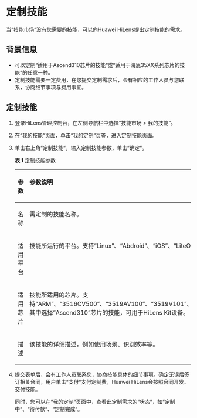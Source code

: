 # 定制技能<a name="hilens_02_0039"></a>

当“技能市场“没有您需要的技能，可以向Huawei HiLens提出定制技能的需求。

## 背景信息<a name="section15902182716"></a>

-   可以定制“适用于Ascend310芯片的技能“或“适用于海思35XX系列芯片的技能“的任意一种。
-   定制技能需要一定费用，在您提交定制需求后，会有相应的工作人员与您联系，协商细节事项与费用事宜。

## 定制技能<a name="section13649185813257"></a>

1.  登录HiLens管理控制台，在左侧导航栏中选择“技能市场 \> 我的技能“。
2.  在“我的技能“页面，单击“我的定制“页签，进入定制技能页面。
3.  单击右上角“定制技能“，输入定制技能参数，单击“确定“。

    **表 1**  定制技能参数

    <a name="table37211337172919"></a>
    <table><thead align="left"><tr id="row37228376292"><th class="cellrowborder" valign="top" width="17.05%" id="mcps1.2.3.1.1"><p id="p572253716293"><a name="p572253716293"></a><a name="p572253716293"></a>参数</p>
    </th>
    <th class="cellrowborder" valign="top" width="82.95%" id="mcps1.2.3.1.2"><p id="p1172218378295"><a name="p1172218378295"></a><a name="p1172218378295"></a>参数说明</p>
    </th>
    </tr>
    </thead>
    <tbody><tr id="row12722737162919"><td class="cellrowborder" valign="top" width="17.05%" headers="mcps1.2.3.1.1 "><p id="p47221637162910"><a name="p47221637162910"></a><a name="p47221637162910"></a>名称</p>
    </td>
    <td class="cellrowborder" valign="top" width="82.95%" headers="mcps1.2.3.1.2 "><p id="p6722237132913"><a name="p6722237132913"></a><a name="p6722237132913"></a>需定制的技能名称。</p>
    </td>
    </tr>
    <tr id="row16722937172911"><td class="cellrowborder" valign="top" width="17.05%" headers="mcps1.2.3.1.1 "><p id="p172216373291"><a name="p172216373291"></a><a name="p172216373291"></a>适用平台</p>
    </td>
    <td class="cellrowborder" valign="top" width="82.95%" headers="mcps1.2.3.1.2 "><p id="p772214379298"><a name="p772214379298"></a><a name="p772214379298"></a>技能所运行的平台。支持<span class="parmname" id="parmname15647112891020"><a name="parmname15647112891020"></a><a name="parmname15647112891020"></a>“Linux”</span>、<span class="parmname" id="parmname1023917308102"><a name="parmname1023917308102"></a><a name="parmname1023917308102"></a>“Abdroid”</span>、<span class="parmname" id="parmname69873312108"><a name="parmname69873312108"></a><a name="parmname69873312108"></a>“iOS”</span>、<span class="parmname" id="parmname106089335104"><a name="parmname106089335104"></a><a name="parmname106089335104"></a>“LiteOS”</span>、<span class="parmname" id="parmname14222835121014"><a name="parmname14222835121014"></a><a name="parmname14222835121014"></a>“Windows”</span>等平台。</p>
    </td>
    </tr>
    <tr id="row472213732913"><td class="cellrowborder" valign="top" width="17.05%" headers="mcps1.2.3.1.1 "><p id="p17722173719291"><a name="p17722173719291"></a><a name="p17722173719291"></a>适用芯片</p>
    </td>
    <td class="cellrowborder" valign="top" width="82.95%" headers="mcps1.2.3.1.2 "><p id="p87221737152918"><a name="p87221737152918"></a><a name="p87221737152918"></a>技能所适用的芯片。支持<span class="parmname" id="parmname202909372103"><a name="parmname202909372103"></a><a name="parmname202909372103"></a>“ARM”</span>、<span class="parmname" id="parmname773383811011"><a name="parmname773383811011"></a><a name="parmname773383811011"></a>“3516CV500”</span>、<span class="parmname" id="parmname20742104071012"><a name="parmname20742104071012"></a><a name="parmname20742104071012"></a>“3519AV100”</span>、<span class="parmname" id="parmname524864241020"><a name="parmname524864241020"></a><a name="parmname524864241020"></a>“3519V101”</span>、<span class="parmname" id="parmname208921431105"><a name="parmname208921431105"></a><a name="parmname208921431105"></a>“3516DV300”</span>、<span class="parmname" id="parmname1484684512101"><a name="parmname1484684512101"></a><a name="parmname1484684512101"></a>“Ascend310”</span>。其中选择<span class="parmname" id="parmname03961747111013"><a name="parmname03961747111013"></a><a name="parmname03961747111013"></a>“Ascend310”</span>芯片的技能，可用于HiLens Kit设备。</p>
    </td>
    </tr>
    <tr id="row13882446310"><td class="cellrowborder" valign="top" width="17.05%" headers="mcps1.2.3.1.1 "><p id="p1988319483113"><a name="p1988319483113"></a><a name="p1988319483113"></a>描述</p>
    </td>
    <td class="cellrowborder" valign="top" width="82.95%" headers="mcps1.2.3.1.2 "><p id="p178831949312"><a name="p178831949312"></a><a name="p178831949312"></a>该技能的详细描述，例如使用场景、识别效率等。</p>
    </td>
    </tr>
    </tbody>
    </table>

4.  提交表单后，会有工作人员联系您，协商技能具体的细节事项。确定无误后签订相关合同，用户单击“支付“支付定制费，Huawei HiLens会按照合同开发、交付技能。

    同时，您可以在“我的定制“页面中，查看此定制需求的“状态“，如“定制中“、“待付款“、“定制完成“。


